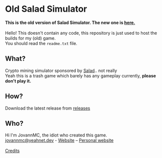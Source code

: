 # Old Salad Simulator
**This is the old version of Salad Simulator. The new one is [here.](https://github.com/JovannMC/salad-simulator/)**<br/>
<br/>
Hello! This doesn't contain any code, this repository is just used to host the builds for my (old) game.<br/>
You should read the `readme.txt` file. <br/>

## What?
Crypto mining simulator sponsored by [Salad](https://salad.com).. not really<br/>
Yeah this is a trash game which barely has any gameplay currently, **please don't play it.**<br/>

## How?
Download the latest release from [releases](https://github.com/JovannMC/old-salad-simulator/releases)

## Who?
Hi I'm JovannMC, the idiot who created this game.<br/>
jovannmc@yeahnet.dev - [Website](https://femboyfurry.net) – [Personal website](https://jovannmc.femboyfurry.net)<br/><br/>
[Credits](CREDITS.md)
